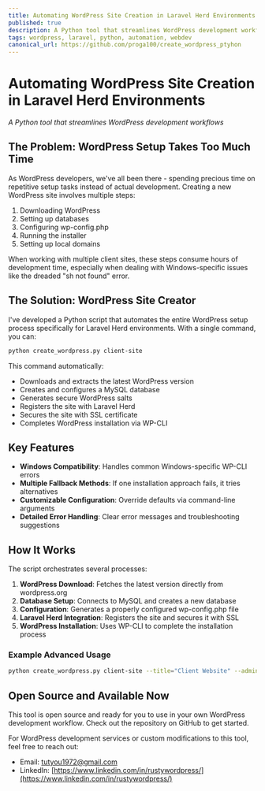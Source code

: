 ```yaml
---
title: Automating WordPress Site Creation in Laravel Herd Environments
published: true
description: A Python tool that streamlines WordPress development workflows 
tags: wordpress, laravel, python, automation, webdev
canonical_url: https://github.com/proga100/create_wordpress_ptyhon
---
```


# Automating WordPress Site Creation in Laravel Herd Environments

*A Python tool that streamlines WordPress development workflows*

## The Problem: WordPress Setup Takes Too Much Time

As WordPress developers, we've all been there - spending precious time on repetitive setup tasks instead of actual development. Creating a new WordPress site involves multiple steps:

1. Downloading WordPress
2. Setting up databases
3. Configuring wp-config.php 
4. Running the installer
5. Setting up local domains

When working with multiple client sites, these steps consume hours of development time, especially when dealing with Windows-specific issues like the dreaded "sh not found" error.

## The Solution: WordPress Site Creator

I've developed a Python script that automates the entire WordPress setup process specifically for Laravel Herd environments. With a single command, you can:

```bash
python create_wordpress.py client-site
```

This command automatically:

- Downloads and extracts the latest WordPress version
- Creates and configures a MySQL database
- Generates secure WordPress salts
- Registers the site with Laravel Herd
- Secures the site with SSL certificate
- Completes WordPress installation via WP-CLI

## Key Features

- **Windows Compatibility**: Handles common Windows-specific WP-CLI errors
- **Multiple Fallback Methods**: If one installation approach fails, it tries alternatives
- **Customizable Configuration**: Override defaults via command-line arguments
- **Detailed Error Handling**: Clear error messages and troubleshooting suggestions

## How It Works

The script orchestrates several processes:

1. **WordPress Download**: Fetches the latest version directly from wordpress.org
2. **Database Setup**: Connects to MySQL and creates a new database
3. **Configuration**: Generates a properly configured wp-config.php file
4. **Laravel Herd Integration**: Registers the site and secures it with SSL
5. **WordPress Installation**: Uses WP-CLI to complete the installation process

### Example Advanced Usage

```bash
python create_wordpress.py client-site --title="Client Website" --admin-user="clientadmin" --admin-pass="secure_password" --admin-email="client@example.com"
```

## Open Source and Available Now

This tool is open source and ready for you to use in your own WordPress development workflow. Check out the repository on GitHub to get started.

For WordPress development services or custom modifications to this tool, feel free to reach out:

- Email: tutyou1972@gmail.com
- LinkedIn: [https://www.linkedin.com/in/rustywordpress/](https://www.linkedin.com/in/rustywordpress/) 